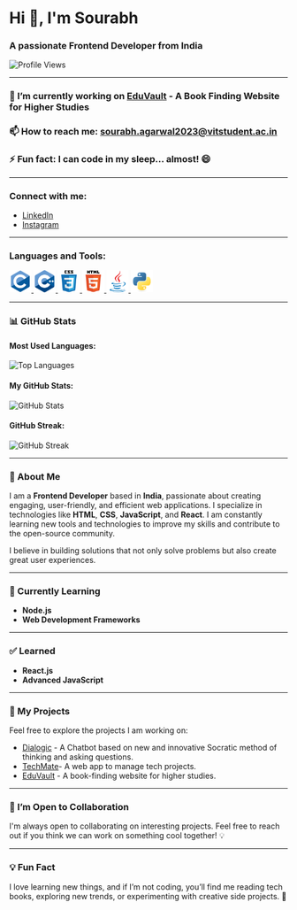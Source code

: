 # Hi 👋, I'm Sourabh

### A passionate Frontend Developer from India

![Profile Views](https://komarev.com/ghpvc/?username=sourabh-web21&label=Profile%20views&color=0e75b6&style=flat)

---

### 🔭 I’m currently working on [EduVault](https://eduvault-website-link) - A Book Finding Website for Higher Studies

### 📫 How to reach me: **sourabh.agarwal2023@vitstudent.ac.in**

### ⚡ Fun fact: **I can code in my sleep... almost!** 😄

---

### Connect with me:

- [LinkedIn](https://linkedin.com/in/sourabh-agarwal)
- [Instagram](https://instagram.com/dnx_star21)

---

### Languages and Tools:

<p align="left"> 
  <a href="https://www.cprogramming.com/" target="_blank" rel="noreferrer">
    <img src="https://raw.githubusercontent.com/devicons/devicon/master/icons/c/c-original.svg" alt="c" width="40" height="40"/>
  </a>
  <a href="https://www.w3schools.com/cpp/" target="_blank" rel="noreferrer">
    <img src="https://raw.githubusercontent.com/devicons/devicon/master/icons/cplusplus/cplusplus-original.svg" alt="cplusplus" width="40" height="40"/>
  </a>
  <a href="https://www.w3schools.com/css/" target="_blank" rel="noreferrer">
    <img src="https://raw.githubusercontent.com/devicons/devicon/master/icons/css3/css3-original-wordmark.svg" alt="css3" width="40" height="40"/>
  </a>
  <a href="https://www.w3.org/html/" target="_blank" rel="noreferrer">
    <img src="https://raw.githubusercontent.com/devicons/devicon/master/icons/html5/html5-original-wordmark.svg" alt="html5" width="40" height="40"/>
  </a>
  <a href="https://www.java.com" target="_blank" rel="noreferrer">
    <img src="https://raw.githubusercontent.com/devicons/devicon/master/icons/java/java-original.svg" alt="java" width="40" height="40"/>
  </a>
  <a href="https://www.python.org" target="_blank" rel="noreferrer">
    <img src="https://raw.githubusercontent.com/devicons/devicon/master/icons/python/python-original.svg" alt="python" width="40" height="40"/>
  </a>
</p>

---

### 📊 GitHub Stats

#### Most Used Languages:

![Top Languages](https://github-readme-stats.vercel.app/api/top-langs?username=sourabh-web21&show_icons=true&locale=en&layout=compact)

#### My GitHub Stats:

![GitHub Stats](https://github-readme-stats.vercel.app/api?username=sourabh-web21&show_icons=true&locale=en)

#### GitHub Streak:

![GitHub Streak](https://github-readme-streak-stats.herokuapp.com/?user=sourabh-web21&)

---

### 🚀 About Me

I am a **Frontend Developer** based in **India**, passionate about creating engaging, user-friendly, and efficient web applications. I specialize in technologies like **HTML**, **CSS**, **JavaScript**, and **React**. I am constantly learning new tools and technologies to improve my skills and contribute to the open-source community. 

I believe in building solutions that not only solve problems but also create great user experiences.

---

### 🌱 Currently Learning

- **Node.js**
- **Web Development Frameworks**
  
---

### ✅ Learned

- **React.js**
- **Advanced JavaScript**

---

### 📝 My Projects

Feel free to explore the projects I am working on:
- [Dialogic](https://github.com/WebDevHarsha/Dialogic-AI) - A Chatbot based on new and innovative Socratic method of thinking and asking questions.
- [TechMate](https://github.com/Sourabh-web21/TechMate_)- A web app to manage tech projects.
- [EduVault](https://eduvault-website-link) - A book-finding website for higher studies.

---

### 🔧 I’m Open to Collaboration

I'm always open to collaborating on interesting projects. Feel free to reach out if you think we can work on something cool together! 💡

---

### 💡 Fun Fact

I love learning new things, and if I’m not coding, you’ll find me reading tech books, exploring new trends, or experimenting with creative side projects. 🚀
